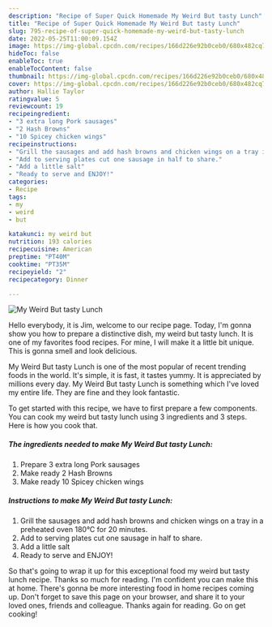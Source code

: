 ```yaml
---
description: "Recipe of Super Quick Homemade My Weird But tasty Lunch"
title: "Recipe of Super Quick Homemade My Weird But tasty Lunch"
slug: 795-recipe-of-super-quick-homemade-my-weird-but-tasty-lunch
date: 2022-05-25T11:00:09.154Z
image: https://img-global.cpcdn.com/recipes/166d226e92b0ceb0/680x482cq70/my-weird-but-tasty-lunch-recipe-main-photo.jpg
hideToc: false
enableToc: true
enableTocContent: false
thumbnail: https://img-global.cpcdn.com/recipes/166d226e92b0ceb0/680x482cq70/my-weird-but-tasty-lunch-recipe-main-photo.jpg
cover: https://img-global.cpcdn.com/recipes/166d226e92b0ceb0/680x482cq70/my-weird-but-tasty-lunch-recipe-main-photo.jpg
author: Hallie Taylor
ratingvalue: 5
reviewcount: 19
recipeingredient:
- "3 extra long Pork sausages"
- "2 Hash Browns"
- "10 Spicey chicken wings"
recipeinstructions:
- "Grill the sausages and add hash browns and chicken wings on a tray in a preheated oven 180°C for 20 minutes."
- "Add to serving plates cut one sausage in half to share."
- "Add a little salt"
- "Ready to serve and ENJOY!"
categories:
- Recipe
tags:
- my
- weird
- but

katakunci: my weird but 
nutrition: 193 calories
recipecuisine: American
preptime: "PT40M"
cooktime: "PT35M"
recipeyield: "2"
recipecategory: Dinner

---
```



![My Weird But tasty Lunch](https://img-global.cpcdn.com/recipes/166d226e92b0ceb0/680x482cq70/my-weird-but-tasty-lunch-recipe-main-photo.jpg)

Hello everybody, it is Jim, welcome to our recipe page. Today, I'm gonna show you how to prepare a distinctive dish, my weird but tasty lunch. It is one of my favorites food recipes. For mine, I will make it a little bit unique. This is gonna smell and look delicious.



My Weird But tasty Lunch is one of the most popular of recent trending foods in the world. It's simple, it is fast, it tastes yummy. It is appreciated by millions every day. My Weird But tasty Lunch is something which I've loved my entire life. They are fine and they look fantastic.


To get started with this recipe, we have to first prepare a few components. You can cook my weird but tasty lunch using 3 ingredients and 3 steps. Here is how you cook that.

<!--inarticleads1-->

##### The ingredients needed to make My Weird But tasty Lunch:

1. Prepare 3 extra long Pork sausages
1. Make ready 2 Hash Browns
1. Make ready 10 Spicey chicken wings




<!--inarticleads2-->

##### Instructions to make My Weird But tasty Lunch:

1. Grill the sausages and add hash browns and chicken wings on a tray in a preheated oven 180°C for 20 minutes.
1. Add to serving plates cut one sausage in half to share.
1. Add a little salt
1. Ready to serve and ENJOY!



So that's going to wrap it up for this exceptional food my weird but tasty lunch recipe. Thanks so much for reading. I'm confident you can make this at home. There's gonna be more interesting food in home recipes coming up. Don't forget to save this page on your browser, and share it to your loved ones, friends and colleague. Thanks again for reading. Go on get cooking!

